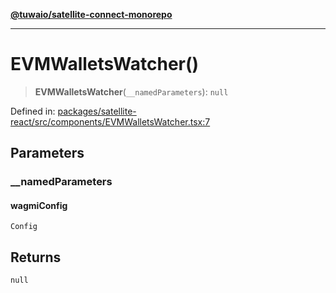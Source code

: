 [**@tuwaio/satellite-connect-monorepo**](../../../README.md)

***

# EVMWalletsWatcher()

> **EVMWalletsWatcher**(`__namedParameters`): `null`

Defined in: [packages/satellite-react/src/components/EVMWalletsWatcher.tsx:7](https://github.com/TuwaIO/satellite-connect/blob/bbc901b8bff3563e4096dc064e78e33cabbe6cb0/packages/satellite-react/src/components/EVMWalletsWatcher.tsx#L7)

## Parameters

### \_\_namedParameters

#### wagmiConfig

`Config`

## Returns

`null`
